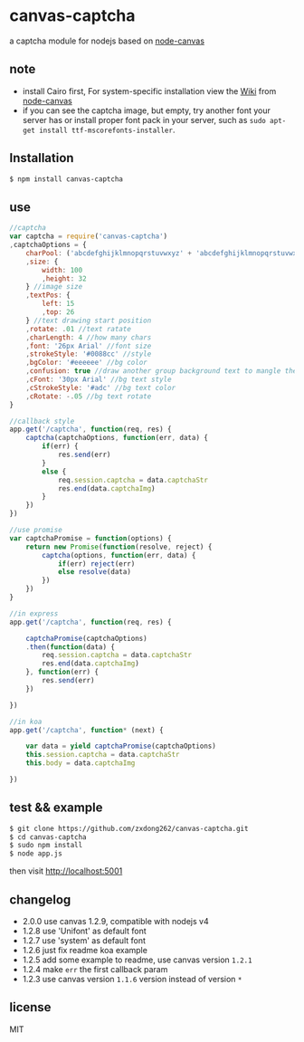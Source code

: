# canvas-captcha

a captcha module for nodejs based on [node-canvas](https://www.npmjs.org/package/canvas)

## note

- install Cairo first, For system-specific installation view the  <a href="https://github.com/LearnBoost/node-canvas/wiki/_pages">Wiki</a> from [node-canvas](https://www.npmjs.org/package/canvas)
- if you can see the captcha image, but empty, try another font your server has or install proper font pack in your server, such as `sudo apt-get install ttf-mscorefonts-installer`.

## Installation

```bash
$ npm install canvas-captcha
```

## use

```javascript
//captcha 
var captcha = require('canvas-captcha')
,captchaOptions = {
	charPool: ('abcdefghijklmnopqrstuvwxyz' + 'abcdefghijklmnopqrstuvwxyz'.toUpperCase() + '1234567890').split('') //char pool Array
	,size: {
		width: 100
		,height: 32
	} //image size
	,textPos: {
		left: 15
		,top: 26
	} //text drawing start position
	,rotate: .01 //text ratate
	,charLength: 4 //how many chars
	,font: '26px Arial' //font size
	,strokeStyle: '#0088cc' //style
	,bgColor: '#eeeeee' //bg color
	,confusion: true //draw another group background text to mangle the text
	,cFont: '30px Arial' //bg text style
	,cStrokeStyle: '#adc' //bg text color
	,cRotate: -.05 //bg text rotate
}

//callback style
app.get('/captcha', function(req, res) {
	captcha(captchaOptions, function(err, data) {
		if(err) {
			res.send(err)
		}
		else {
			req.session.captcha = data.captchaStr
			res.end(data.captchaImg)
		}
	})
})

//use promise
var captchaPromise = function(options) {
	return new Promise(function(resolve, reject) {
		captcha(options, function(err, data) {
			if(err) reject(err)
			else resolve(data)
		})
	})
}

//in express
app.get('/captcha', function(req, res) {

	captchaPromise(captchaOptions)
	.then(function(data) {
		req.session.captcha = data.captchaStr
		res.end(data.captchaImg)
	}, function(err) {
		res.send(err)
	})

})

//in koa
app.get('/captcha', function* (next) {

	var data = yield captchaPromise(captchaOptions)
	this.session.captcha = data.captchaStr
	this.body = data.captchaImg

})


```

## test && example

```bash
$ git clone https://github.com/zxdong262/canvas-captcha.git
$ cd canvas-captcha
$ sudo npm install
$ node app.js
```

then visit [http://localhost:5001](http://localhost:5001)

## changelog
- 2.0.0 use canvas 1.2.9, compatible with nodejs v4
- 1.2.8 use 'Unifont' as default font
- 1.2.7 use 'system' as default font
- 1.2.6 just fix readme koa example
- 1.2.5 add some example to readme, use canvas version `1.2.1`
- 1.2.4 make `err` the first callback param
- 1.2.3 use canvas version `1.1.6` version instead of version `*`

## license

MIT
